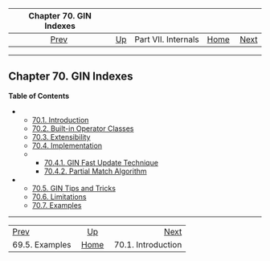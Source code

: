 <!--?xml version="1.0" encoding="UTF-8" standalone="no"?-->

|             Chapter 70. GIN Indexes            |                                            |                     |                                                       |                                              |
| :--------------------------------------------: | :----------------------------------------- | :-----------------: | ----------------------------------------------------: | -------------------------------------------: |
| [Prev](spgist-examples.html "69.5. Examples")  | [Up](internals.html "Part VII. Internals") | Part VII. Internals | [Home](index.html "PostgreSQL 17devel Documentation") |  [Next](gin-intro.html "70.1. Introduction") |

***

## Chapter 70. GIN Indexes

**Table of Contents**

*   *   [70.1. Introduction](gin-intro.html)
    *   [70.2. Built-in Operator Classes](gin-builtin-opclasses.html)
    *   [70.3. Extensibility](gin-extensibility.html)
    *   [70.4. Implementation](gin-implementation.html)

    <!---->

    *   *   [70.4.1. GIN Fast Update Technique](gin-implementation.html#GIN-FAST-UPDATE)
        *   [70.4.2. Partial Match Algorithm](gin-implementation.html#GIN-PARTIAL-MATCH)

*   *   [70.5. GIN Tips and Tricks](gin-tips.html)
    *   [70.6. Limitations](gin-limit.html)
    *   [70.7. Examples](gin-examples.html)



***

|                                                |                                                       |                                              |
| :--------------------------------------------- | :---------------------------------------------------: | -------------------------------------------: |
| [Prev](spgist-examples.html "69.5. Examples")  |       [Up](internals.html "Part VII. Internals")      |  [Next](gin-intro.html "70.1. Introduction") |
| 69.5. Examples                                 | [Home](index.html "PostgreSQL 17devel Documentation") |                           70.1. Introduction |
